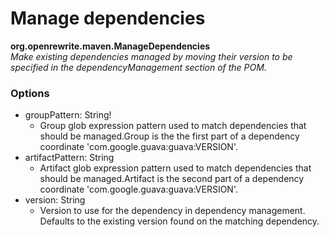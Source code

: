 # Manage dependencies

**org.openrewrite.maven.ManageDependencies**  
_Make existing dependencies managed by moving their version to be specified in the dependencyManagement section of the POM._

### Options

* groupPattern: String!
  * Group glob expression pattern used to match dependencies that should be managed.Group is the the first part of a dependency coordinate 'com.google.guava:guava:VERSION'.
* artifactPattern: String
  * Artifact glob expression pattern used to match dependencies that should be managed.Artifact is the second part of a dependency coordinate 'com.google.guava:guava:VERSION'.
* version: String
  * Version to use for the dependency in dependency management. Defaults to the existing version found on the matching dependency.

